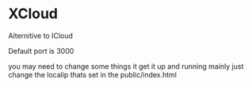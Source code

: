 # XCloud
Alternitive to ICloud

Default port is 3000 

you may need to change some things it get it up and running mainly just change the localip thats set in the public/index.html

